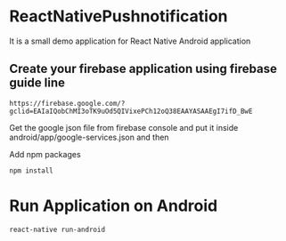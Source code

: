 # ReactNativePushnotification
It is a small demo application for React Native Android application

## Create your firebase application using firebase guide line 

```
https://firebase.google.com/?gclid=EAIaIQobChMI3oTK9uOd5QIVixePCh12oQ38EAAYASAAEgI7ifD_BwE
```
Get the google json file from firebase console and put it inside android/app/google-services.json
and then 

Add npm packages 

```
npm install
````

# Run Application on Android

```
react-native run-android
```


